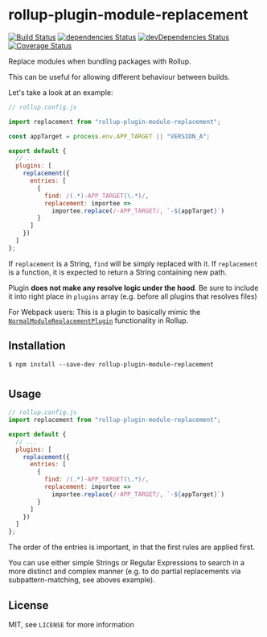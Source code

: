 # rollup-plugin-module-replacement
[![Build Status](https://travis-ci.com/Acionyx/rollup-plugin-module-replacement.svg?branch=master)](https://travis-ci.com/Acionyx/rollup-plugin-module-replacement)
[![dependencies Status](https://david-dm.org/Acionyx/rollup-plugin-module-replacement/status.svg)](https://david-dm.org/Acionyx/rollup-plugin-module-replacement)
[![devDependencies Status](https://david-dm.org/Acionyx/rollup-plugin-module-replacement/dev-status.svg)](https://david-dm.org/Acionyx/rollup-plugin-module-replacement?type=dev)
[![Coverage Status](https://coveralls.io/repos/github/Acionyx/rollup-plugin-module-replacement/badge.svg?branch=master)](https://coveralls.io/github/Acionyx/rollup-plugin-module-replacement?branch=master)

Replace modules when bundling packages with Rollup.

This can be useful for allowing different behaviour between builds.

Let's take a look at an example:

```javascript
// rollup.config.js

import replacement from "rollup-plugin-module-replacement";

const appTarget = process.env.APP_TARGET || "VERSION_A";

export default {
  // ...
  plugins: [
    replacement({
      entries: [
        {
          find: /(.*)-APP_TARGET(\.*)/,
          replacement: importee =>
            importee.replace(/-APP_TARGET/, `-${appTarget}`)
        }
      ]
    })
  ]
};
```

If `replacement` is a String, `find` will be simply replaced with it.
If `replacement` is a function, it is expected to return a String containing new path.

Plugin **does not make any resolve logic under the hood**. Be sure to include it into right place in `plugins` array (e.g. before all plugins that resolves files)

For Webpack users: This is a plugin to basically mimic the [`NormalModuleReplacementPlugin`](https://www.npmjs.com/package/module-replace-webpack-plugin) functionality in Rollup.

## Installation

```
$ npm install --save-dev rollup-plugin-module-replacement
```

#

## Usage

```javascript
// rollup.config.js
import replacement from "rollup-plugin-module-replacement";

export default {
  // ...
  plugins: [
    replacement({
      entries: [
        {
          find: /(.*)-APP_TARGET(\.*)/,
          replacement: importee =>
            importee.replace(/-APP_TARGET/, `-${appTarget}`)
        }
      ]
    })
  ]
};
```

The order of the entries is important, in that the first rules are applied first.

You can use either simple Strings or Regular Expressions to search in a more distinct and complex manner (e.g. to do partial replacements via subpattern-matching, see aboves example).

## License

MIT, see `LICENSE` for more information
